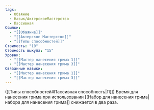 ```yaml
---
tags:
  - Обаяние
  - Навык/АктерскоеМастерство
  - Пассивная
Ссылки:
  - "[[Обаяние]]"
  - "[[Актерское Мастерство]]"
  - "[[Типы способностей]]"
Стоимость: "10"
Стоимость выкупа: "15"
Уровни:
  - "[[Мастер нанесения грима 1]]"
  - "[[Мастер нанесения грима 3]]"
Связанные навыки:
  - "[[Мастер нанесения грима 1]]"
  - "[[Мастер нанесения грима 3]]"
---
```

([[Типы способностей#Пассивная способность|П]]) Время для нанесения грима при использовании [[Набор для нанесения грима|набора для нанесения грима]] снижается в два раза. 
